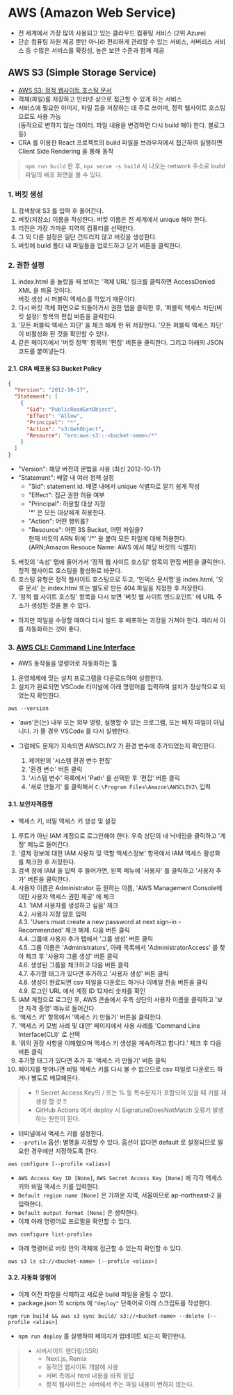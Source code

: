 # AWS (Amazon Web Service)

- 전 세계에서 가장 많이 사용되고 있는 클라우드 컴퓨팅 서비스 (2위 Azure)
- 단순 컴퓨팅 자원 제공 뿐만 아니라 편리하게 관리할 수 있는 서비스, 서버리스 서비스 등 수많은 서비스를 확장성, 높은 보안 수준과 함께 제공

## AWS S3 (Simple Storage Service)

- [AWS S3: 정적 웹사이트 호스팅 문서](https://docs.aws.amazon.com/ko_kr/AmazonS3/latest/userguide/WebsiteHosting.html)
- 객체(파일)를 저장하고 인터넷 상으로 접근할 수 있게 하는 서비스
- 서비스에 필요한 이미지, 파일 등을 저장하는 데 주로 쓰이며, 정적 웹사이트 호스팅으로도 사용 가능  
  (동적으로 변하지 않는 데이터. 파일 내용을 변경하면 다시 build 해야 한다. 블로그 등)
- CRA 를 이용한 React 프로젝트의 build 파일을 브라우저에서 접근하여 실행하면 Client Side Rendering 을 통해 동작

> `npm run build` 한 후, `npx serve -s build` 시 나오는 network 주소로 build 파일의 배포 화면을 볼 수 있다.

### 1. 버킷 생성

1. 검색창에 S3 를 입력 후 들어간다.
2. 버킷(저장소) 이름을 작성한다. 버킷 이름은 전 세계에서 unique 해야 한다.
3. 리전은 가장 가까운 지역의 컴퓨터를 선택한다.
4. 그 외 다른 설정은 일단 건드리지 않고 버킷을 생성한다.
5. 버킷에 build 폴더 내 파일들을 업로드하고 닫기 버튼을 클릭한다.

### 2. 권한 설정

1. index.html 을 눌렀을 때 보이는 '객체 URL' 링크를 클릭하면 AccessDenied XML 을 띄울 것이다.  
   버킷 생성 시 퍼블릭 액세스를 막았기 때문이다.
2. 다시 버킷 객체 화면으로 되돌아가서 권한 탭을 클릭한 후, '퍼블릭 액세스 차단(버킷 설정)' 항목의 편집 버튼을 클릭한다.
3. '모든 퍼블릭 액세스 차단' 을 체크 해제 한 뒤 저장한다. '모든 퍼블릭 액세스 차단' 이 비활성화 된 것을 확인할 수 있다.
4. 같은 페이지에서 '버킷 정책' 항목의 '편집' 버튼을 클릭한다. 그리고 아래의 JSON 코드를 붙여넣는다.

#### 2.1. CRA 배포용 S3 Bucket Policy

```json
{
  "Version": "2012-10-17",
  "Statement": [
    {
      "Sid": "PublicReadGetObject",
      "Effect": "Allow",
      "Principal": "*",
      "Action": "s3:GetObject",
      "Resource": "arn:aws:s3:::<bucket-name>/*"
    }
  ]
}
```

- "Version": 해당 버전의 문법을 사용 (최신 2012-10-17)
- "Statement": 배열 내 여러 정책 설정
  - "Sid": statement id. 배열 내에서 unique 식별자로 알기 쉽게 작성
  - "Effect": 접근 권한 허용 여부
  - "Principal": 허용할 대상 지정  
    '\*' 은 모든 대상에게 허용한다.
  - "Action": 어떤 행위를?
  - "Resource": 어떤 3S Bucket, 어떤 파일을?  
    현재 버킷의 ARN 뒤에 '/\*' 을 붙여 모든 파일에 대해 허용한다.
    (ARN;Amazon Resouce Name: AWS 에서 해당 버킷의 식별자)

5. 버킷의 '속성' 탭에 들어가서 '정적 웹 사이트 호스팅' 항목의 편집 버튼을 클릭한다.
   정적 웹사이트 호스팅을 활성화로 바꾼다.
6. 호스팅 유형은 정적 웹사이트 호스팅으로 두고, '인덱스 문서명'을 index.html, '오류 문서' 는 index.html 또는 별도로 만든 404 파일을 지정한 후 저장한다.
7. '정적 웹 사이트 호스팅' 항목을 다시 보면 '버킷 웹 사이트 엔드포인트' 에 URL 주소가 생성된 것을 볼 수 있다.

- 하지만 파일을 수정할 때마다 다시 빌드 후 배포하는 과정을 거쳐야 한다. 따라서 이를 자동화하는 것이 좋다.

### 3. [AWS CLI: Command Line Interface](https://aws.amazon.com/ko/cli/)

- AWS 동작들을 명령어로 자동화하는 툴

1. 운영체제에 맞는 설치 프로그램을 다운로드하여 실행한다.
2. 설치가 완료되면 VSCode 터미널에 아래 명령어를 입력하여 설치가 정상적으로 되었는지 확인한다.

```
aws --version
```

- 'aws'은(는) 내부 또는 외부 명령, 실행할 수 있는 프로그램, 또는 배치 파일이 아닙니다. 가 뜰 경우 VSCode 를 다시 실행한다.
- 그럼에도 문제가 지속되면 AWSCLIV2 가 환경 변수에 추가되었는지 확인한다.

  1. 제어판의 '시스템 환경 변수 편집'
  2. '환경 변수' 버튼 클릭
  3. '시스템 변수' 목록에서 'Path' 를 선택한 후 '편집' 버튼 클릭
  4. '새로 만들기' 를 클릭해서 `C:\Program Files\Amazon\AWSCLIV2\` 입력

#### 3.1. 보안자격증명

- 액세스 키, 비밀 액세스 키 생성 및 설정

1. 루트가 아닌 IAM 계정으로 로그인해야 한다. 우측 상단의 내 닉네임을 클릭하고 '계정' 메뉴로 들어간다.
2. '결제 정보에 대한 IAM 사용자 및 역할 액세스정보' 항목에서 IAM 액세스 활성화 를 체크한 후 저장한다.
3. 검색 창에 IAM 을 입력 후 들어가면, 왼쪽 메뉴에 '사용자' 를 클릭하고 '사용자 추가' 버튼을 클릭한다.
4. 사용자 이름은 Administrator 등 원하는 이름, 'AWS Management Console에 대한 사용자 액세스 권한 제공' 에 체크  
   4.1. 'IAM 사용자를 생성하고 싶음' 체크  
   4.2. 사용자 지정 암호 입력  
   4.3. 'Users must create a new password at next sign-in - Recommended' 체크 해제. 다음 버튼 클릭  
   4.4. 그룹에 사용자 추가 탭에서 '그룹 생성' 버튼 클릭  
   4.5. 그룹 이름은 'Administrators', 아래 목록에서 'AdministratorAccess' 를 찾아 체크 후 '사용자 그룹 생성' 버튼 클릭  
   4.6. 생성된 그룹을 체크하고 다음 버튼 클릭  
   4.7. 추가할 태그가 있다면 추가하고 '사용자 생성' 버튼 클릭  
   4.8. 생성이 완료되면 csv 파일을 다운로드 하거나 이메일 전송 버튼을 클릭  
   4.9. 로그인 URL 에서 계정 ID 12자리 숫자를 확인
5. IAM 계정으로 로그인 후, AWS 콘솔에서 우측 상단의 사용자 이름을 클릭하고 '보안 자격 증명' 메뉴로 들어간다.
6. '액세스 키' 항목에서 '액세스 키 만들기' 버튼을 클릭한다.
7. '액세스 키 모범 사례 및 대안' 페이지에서 사용 사례를 'Command Line Interface(CLI)' 로 선택
8. '위의 권장 사항을 이해했으며 액세스 키 생성을 계속하려고 합니다.' 체크 후 다음 버튼 클릭
9. 추가할 태그가 있다면 추가 후 '액세스 키 만들기' 버튼 클릭
10. 페이지를 벗어나면 비밀 액세스 키를 다시 볼 수 없으므로 csv 파일로 다운로드 하거나 별도로 메모해둔다.

> - !! Secret Access Key의 / 또는 % 등 특수문자가 포함되어 있을 때 키를 재생성 할 것 !!
> - GitHub Actions 에서 deploy 시 SignatureDoesNotMatch 오류가 발생하는 원인이 된다.

- 터미널에서 액세스 키를 설정한다.
- `--profile` 옵션: 별명을 지정할 수 있다. 옵션이 없다면 default 로 설정되므로 필요한 경우에만 지정하도록 한다.

```
aws configure [--profile <alias>]
```

- `AWS Access Key ID [None]`, `AWS Secret Access Key [None]` 에 각각 액세스 키와 비밀 액세스 키를 입력한다.
- `Default region name [None]` 은 가까운 지역, 서울이므로 ap-northeast-2 을 입력한다.
- `Default output format [None]` 은 생략한다.
- 이제 아래 명령어로 프로필을 확인할 수 있다.

```
aws configure list-profiles
```

- 아래 명령어로 버킷 안의 객체에 접근할 수 있는지 확인할 수 있다.

```
aws s3 ls s3://<bucket-name> [--profile <alias>]
```

#### 3.2. 자동화 명령어

- 이제 이전 파일을 삭제하고 새로운 build 파일을 올릴 수 있다.
- package.json 의 scripts 에 `"deploy"` 단축어로 아래 스크립트를 작성한다.

```
npm run build && aws s3 sync build/ s3://<bucket-name> --delete [--profile <alias>]
```

- `npm run deploy` 를 실행하여 페이지가 업데이트 되는지 확인한다.

> - 서버사이드 렌더링(SSR)
>   - Next.js, Remix
>   - 동적인 웹사이트 개발에 사용
>   - 서버 측에서 html 내용을 바꿔 응답
>   - 정적 웹사이트는 서버에서 주는 파일 내용이 변하지 않는다.

